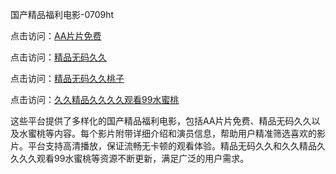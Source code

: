 国产精品福利电影-0709ht

点击访问：<a href="https://heiliaozj3tjd.pages.dev">AA片片免费</a>

点击访问：<a href="https://heiliaoe8ajia.pages.dev">精品无码久久</a>

点击访问：<a href="https://heiliaoxqkkct.pages.dev">精品无码久久桃子</a>

点击访问：<a href="https://heiliaoxwd5i8.pages.dev">久久精品久久久久观看99水蜜桃</a>

这些平台提供了多样化的国产精品福利电影，包括AA片片免费、精品无码久久以及水蜜桃等内容。每个影片附带详细介绍和演员信息，帮助用户精准筛选喜欢的影片。平台支持高清播放，保证流畅无卡顿的观看体验。精品无码久久和久久精品久久久久观看99水蜜桃等资源不断更新，满足广泛的用户需求。

<span style="display:none;">[Canonical link](）</span>

